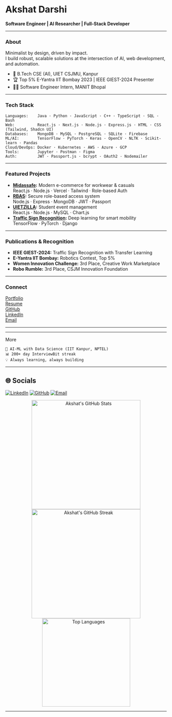 
  


# Akshat Darshi

**Software Engineer | AI Researcher | Full-Stack Developer**

---

### About

Minimalist by design, driven by impact.  
I build robust, scalable solutions at the intersection of AI, web development, and automation.

- 🏫 B.Tech CSE (AI), UIET CSJMU, Kanpur  
- 🏆 Top 5% E-Yantra IIT Bombay 2023 | IEEE GIEST-2024 Presenter  
- 🧑‍💻 Software Engineer Intern, MANIT Bhopal

---

### Tech Stack

```text
Languages:    Java · Python · JavaScript · C++ · TypeScript · SQL · Bash
Web:          React.js · Next.js · Node.js · Express.js · HTML · CSS (Tailwind, Shadcn UI)
Databases:    MongoDB · MySQL · PostgreSQL · SQLite · Firebase
ML/AI:        TensorFlow · PyTorch · Keras · OpenCV · NLTK · Scikit-learn · Pandas
Cloud/DevOps: Docker · Kubernetes · AWS · Azure · GCP
Tools:        Jupyter · Postman · Figma
Auth:         JWT · Passport.js · bcrypt · OAuth2 · Nodemailer
```

---

### Featured Projects

- **[Midassafe](https://midassafe.vercel.app/):** Modern e-commerce for workwear & casuals  
  React.js · Node.js · Vercel · Tailwind · Role-based Auth
- **[RBAS](https://github.com/akshatdarshi/RBAS):** Secure role-based access system  
  Node.js · Express · MongoDB · JWT · Passport
- **[UIETZILLA](https://uietzilla.vercel.app/):** Student event management  
  React.js · Node.js · MySQL · Chart.js
- **[Traffic Sign Recognition](https://github.com/akshatdarshi/Traffic-Sign-Recognition):** Deep learning for smart mobility  
  TensorFlow · PyTorch · Django

---

### Publications & Recognition

- **IEEE GIEST-2024:** Traffic Sign Recognition with Transfer Learning  
- **E-Yantra IIT Bombay:** Robotics Contest, Top 5%  
- **Women Innovation Challenge:** 3rd Place, Creative Work Marketplace  
- **Robo Rumble:** 3rd Place, CSJM Innovation Foundation

---

### Connect

[Portfolio](https://ehm-pi.vercel.app/)  
[Resume](https://drive.google.com/file/d/18gyff5kWQmfjADUzKGtDzp00dk_1AkHL/view?usp=drivesdk)  
[GitHub](https://github.com/milliondreamsblog)  
[LinkedIn](https://www.linkedin.com/in/akshat-darshi)  
[Email](mailto:akshatsan23@gmail.com)

---


  
  


---


  More
  
    🏅 AI-ML with Data Science (IIT Kanpur, NPTEL)
    📊 200+ day InterviewBit streak
    💡 Always learning, always building
  


---
## 🌐 Socials

[![LinkedIn](https://img.shields.io/badge/LinkedIn-%230077B5.svg?logo=linkedin&logoColor=white)](https://www.linkedin.com/in/akshat-darshi/)
[![GitHub](https://img.shields.io/badge/GitHub-181717.svg?logo=github&logoColor=white)](https://github.com/milliondreamsblog)
[![Email](https://img.shields.io/badge/Email-D14836?logo=gmail&logoColor=white)](mailto:akshatsan23@gmail.com)


 <div align="center"> <!-- GitHub Stats Card --> <img src="https://github-readme-stats.vercel.app/api?username=milliondreamsblog&theme=calm&hide_border=true&include_all_commits=true&count_private=true" width="340" alt="Akshat's GitHub Stats" /> <!-- GitHub Streak Stats --> <img src="https://github-readme-streak-stats.herokuapp.com/?user=milliondreamsblog&theme=calm&hide_border=true" width="340" alt="Akshat's GitHub Streak" /> <!-- Top Languages Card --> <img src="https://github-readme-stats.vercel.app/api/top-langs/?username=milliondreamsblog&theme=calm&hide_border=true&layout=compact" width="275" alt="Top Languages" /> </div>


---
